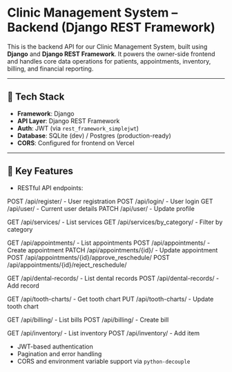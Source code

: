 # Clinic Management System – Backend (Django REST Framework)

This is the backend API for our Clinic Management System, built using **Django** and **Django REST Framework**. It powers the owner-side frontend and handles core data operations for patients, appointments, inventory, billing, and financial reporting.

---

## 🧩 Tech Stack

- **Framework**: Django
- **API Layer**: Django REST Framework
- **Auth**: JWT (via `rest_framework_simplejwt`)
- **Database**: SQLite (dev) / Postgres (production-ready)
- **CORS**: Configured for frontend on Vercel

---

## 📁 Key Features

- RESTful API endpoints:

POST   /api/register/          - User registration
POST   /api/login/             - User login
GET    /api/user/              - Current user details
PATCH  /api/user/              - Update profile

GET    /api/services/          - List services
GET    /api/services/by_category/ - Filter by category

GET    /api/appointments/      - List appointments
POST   /api/appointments/      - Create appointment
PATCH  /api/appointments/{id}/ - Update appointment
POST   /api/appointments/{id}/approve_reschedule/
POST   /api/appointments/{id}/reject_reschedule/

GET    /api/dental-records/    - List dental records
POST   /api/dental-records/    - Add record

GET    /api/tooth-charts/      - Get tooth chart
PUT    /api/tooth-charts/      - Update tooth chart

GET    /api/billing/           - List bills
POST   /api/billing/           - Create bill

GET    /api/inventory/         - List inventory
POST   /api/inventory/         - Add item

- JWT-based authentication
- Pagination and error handling
- CORS and environment variable support via `python-decouple`
